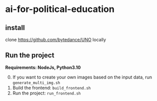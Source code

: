 # ai-for-political-education

## install
clone https://github.com/bytedance/UNO locally

## Run the project

__Requirements: NodeJs, Python3.10__

0. If you want to create your own images based on the input data, run ```generate_multi_img.sh```
1. Build the frontend: ```build_frontend.sh```
1. Run the project: ```run_frontend.sh```